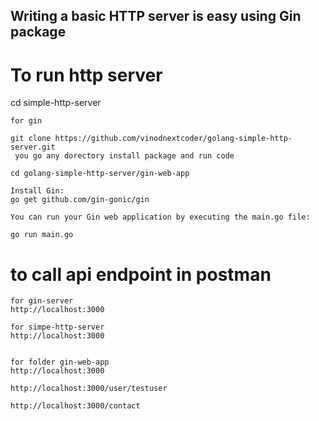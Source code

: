 
## Writing a basic HTTP server is easy using Gin package

# To run http server 

cd simple-http-server
```
for gin

git clone https://github.com/vinodnextcoder/golang-simple-http-server.git
 you go any dorectory install package and run code

cd golang-simple-http-server/gin-web-app

Install Gin:
go get github.com/gin-gonic/gin

You can run your Gin web application by executing the main.go file:

go run main.go

````

# to call api endpoint in postman

```
for gin-server
http://localhost:3000

for simpe-http-server
http://localhost:3000


for folder gin-web-app
http://localhost:3000

http://localhost:3000/user/testuser

http://localhost:3000/contact



```
